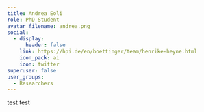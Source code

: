 ```yaml
---
title: Andrea Eoli
role: PhD Student
avatar_filename: andrea.png
social:
  - display:
      header: false
    link: https://hpi.de/en/boettinger/team/henrike-heyne.html
    icon_pack: ai
    icon: twitter
superuser: false
user_groups:
  - Researchers
---
```

test test